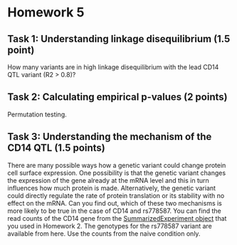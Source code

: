 # Homework 5

## Task 1: Understanding linkage disequilibrium (1.5 point)
How many variants are in high linkage disequilibrium with the lead CD14 QTL variant (R2 > 0.8)?

## Task 2: Calculating empirical p-values (2 points)
Permutation testing.

## Task 3: Understanding the mechanism of the CD14 QTL (1.5 points)
There are many possible ways how a genetic variant could change protein cell surface expression. One possibility is that the genetic variant changes the expression of the gene already at the mRNA level and this in turn influences how much protein is made. Alternatively, the genetic variant could directly regulate the rate of protein translation or its stability with no effect on the mRNA. Can you find out, which of these two mechanisms is more likely to be true in the case of CD14 and rs778587. You can find the read counts of the CD14 gene from the [SummarizedExperiment object](https://courses.cs.ut.ee/2018/bioinfo/spring/uploads/Main/RNA_SummarizedExperiment.rds.zip) that you used in Homework 2. The genotypes for the rs778587 variant are available from here.  Use the counts from the naive condition only.


<!--stackedit_data:
eyJoaXN0b3J5IjpbNDgwMTc2MTkyXX0=
-->